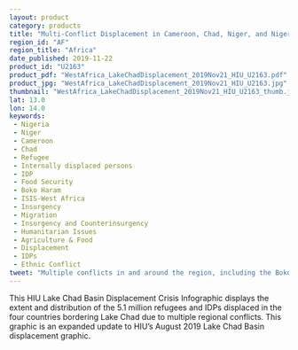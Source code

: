 ```yaml
---
layout: product
category: products
title: "Multi-Conflict Displacement in Cameroon, Chad, Niger, and Nigeria"
region_id: "AF"
region_title: "Africa"
date_published: 2019-11-22
product_id: "U2163"
product_pdf: "WestAfrica_LakeChadDisplacement_2019Nov21_HIU_U2163.pdf"
product_jpg: "WestAfrica_LakeChadDisplacement_2019Nov21_HIU_U2163.jpg"
thumbnail: "WestAfrica_LakeChadDisplacement_2019Nov21_HIU_U2163_thumb.jpg"
lat: 13.0
lon: 14.0
keywords:
 - Nigeria
 - Niger
 - Cameroon
 - Chad
 - Refugee
 - Internally displaced persons
 - IDP
 - Food Security
 - Boko Haram
 - ISIS-West Africa
 - Insurgency
 - Migration
 - Insurgency and Counterinsurgency
 - Humanitarian Issues
 - Agriculture & Food
 - Displacement
 - IDPs
 - Ethnic Conflict
tweet: "Multiple conflicts in and around the region, including the Boko Haram/ISIS-WA conflict, have displaced over 5.1 million in the four countries bordering Lake Chad."
---
```

This HIU Lake Chad Basin Displacement Crisis Infographic displays the extent and distribution of the 5.1 million refugees and IDPs displaced in the four countries bordering Lake Chad due to multiple regional conflicts. This graphic is an expanded update to HIU’s August 2019 Lake Chad Basin displacement graphic.
